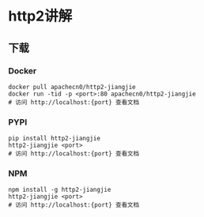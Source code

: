 # http2讲解

## 下载

### Docker

```
docker pull apachecn0/http2-jiangjie
docker run -tid -p <port>:80 apachecn0/http2-jiangjie
# 访问 http://localhost:{port} 查看文档
```

### PYPI

```
pip install http2-jiangjie
http2-jiangjie <port>
# 访问 http://localhost:{port} 查看文档
```

### NPM

```
npm install -g http2-jiangjie
http2-jiangjie <port>
# 访问 http://localhost:{port} 查看文档
```